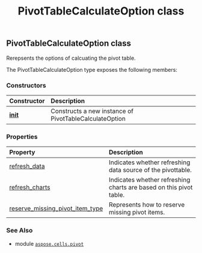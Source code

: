 ﻿---
title: PivotTableCalculateOption class
second_title: Aspose.Cells for Python via .NET API References
description: 
type: docs
weight: 210
url: /aspose.cells.pivot/pivottablecalculateoption/
is_root: false
---

## PivotTableCalculateOption class

Rerepsents the options of calcuating the pivot table.



The PivotTableCalculateOption type exposes the following members:

### Constructors
| Constructor | Description |
| :- | :- |
| [__init__](/cells/python-net/aspose.cells.pivot/pivottablecalculateoption/__init__/#) | Constructs a new instance of PivotTableCalculateOption |


### Properties
| Property | Description |
| :- | :- |
| [refresh_data](/cells/python-net/aspose.cells.pivot/pivottablecalculateoption/refresh_data) | Indicates whether refreshing data source of the pivottable. |
| [refresh_charts](/cells/python-net/aspose.cells.pivot/pivottablecalculateoption/refresh_charts) | Indicates whether refreshing charts are based on this pivot table. |
| [reserve_missing_pivot_item_type](/cells/python-net/aspose.cells.pivot/pivottablecalculateoption/reserve_missing_pivot_item_type) | Represents how to reserve missing pivot items. |



### See Also
* module [`aspose.cells.pivot`](..)
